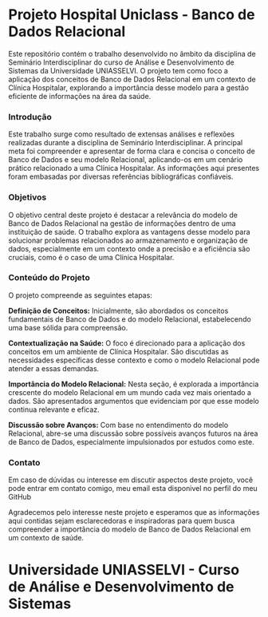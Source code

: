 <h1>Projeto Hospital Uniclass - Banco de Dados Relacional</h1>

<p>Este repositório contém o trabalho desenvolvido no âmbito da disciplina de Seminário Interdisciplinar do curso de Análise e Desenvolvimento de Sistemas da Universidade UNIASSELVI. O projeto tem como foco a aplicação dos conceitos de Banco de Dados Relacional em um contexto de Clínica Hospitalar, explorando a importância desse modelo para a gestão eficiente de informações na área da saúde.
</p>

<h3>Introdução</h3>
<p>Este trabalho surge como resultado de extensas análises e reflexões realizadas durante a disciplina de Seminário Interdisciplinar. A principal meta foi compreender e apresentar de forma clara e concisa o conceito de Banco de Dados e seu modelo Relacional, aplicando-os em um cenário prático relacionado a uma Clínica Hospitalar. As informações aqui presentes foram embasadas por diversas referências bibliográficas confiáveis.</p>


<h3>Objetivos</h3>
O objetivo central deste projeto é destacar a relevância do modelo de Banco de Dados Relacional na gestão de informações dentro de uma instituição de saúde. O trabalho explora as vantagens desse modelo para solucionar problemas relacionados ao armazenamento e organização de dados, especialmente em um contexto onde a precisão e a eficiência são cruciais, como é o caso de uma Clínica Hospitalar.

<h3>Conteúdo do Projeto</h3>
<p>O projeto compreende as seguintes etapas:

<strong>Definição de Conceitos:</strong> Inicialmente, são abordados os conceitos fundamentais de Banco de Dados e do modelo Relacional, estabelecendo uma base sólida para compreensão.

<strong>Contextualização na Saúde:</strong> O foco é direcionado para a aplicação dos conceitos em um ambiente de Clínica Hospitalar. São discutidas as necessidades específicas desse contexto e como o modelo Relacional pode atender a essas demandas.

<strong>Importância do Modelo Relacional:</strong> Nesta seção, é explorada a importância crescente do modelo Relacional em um mundo cada vez mais orientado a dados. São apresentados argumentos que evidenciam por que esse modelo continua relevante e eficaz.

<strong>Discussão sobre Avanços:</strong> Com base no entendimento do modelo Relacional, abre-se uma discussão sobre possíveis avanços futuros na área de Banco de Dados, especialmente impulsionados por estudos como este.</p>


<h3>Contato</h3>
<p>Em caso de dúvidas ou interesse em discutir aspectos deste projeto, você pode entrar em contato comigo, meu email esta disponivel no perfil do meu GitHub

Agradecemos pelo interesse neste projeto e esperamos que as informações aqui contidas sejam esclarecedoras e inspiradoras para quem busca compreender a importância do modelo de Banco de Dados Relacional em um contexto de saúde.</p>


<h1>Universidade UNIASSELVI - Curso de Análise e Desenvolvimento de Sistemas</h1>
